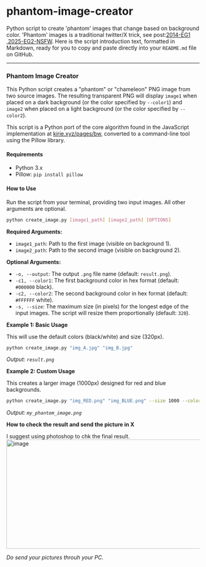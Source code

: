 # phantom-image-creator
Python script to create 'phantom' images that change based on background color.
'Phantom' images is a traditional twitter/X trick, see post:[2014-EG1](https://x.com/AaronFriedman/status/422693248675479552) ,[2025-EG2-NSFW](https://x.com/Mao80y/status/1981263718563627367).
Here is the script introduction text, formatted in Markdown, ready for you to copy and paste directly into your `README.md` file on GitHub.

-----

### Phantom Image Creator

This Python script creates a "phantom" or "chameleon" PNG image from two source images. The resulting transparent PNG will display `image1` when placed on a dark background (or the color specified by `--color1`) and `image2` when placed on a light background (or the color specified by `--color2`).

This script is a Python port of the core algorithm found in the JavaScript implementation at [kirie.xyz/pages/bw](https://kirie.xyz/pages/bw), converted to a command-line tool using the Pillow library.

#### Requirements

  * Python 3.x
  * Pillow: `pip install pillow`

#### How to Use

Run the script from your terminal, providing two input images. All other arguments are optional.

```bash
python create_image.py [image1_path] [image2_path] [OPTIONS]
```

**Required Arguments:**

  * `image1_path`: Path to the first image (visible on background 1).
  * `image2_path`: Path to the second image (visible on background 2).

**Optional Arguments:**

  * `-o, --output`: The output `.png` file name (default: `result.png`).
  * `-c1, --color1`: The first background color in hex format (default: `#000000` black).
  * `-c2, --color2`: The second background color in hex format (default: `#FFFFFF` white).
  * `-s, --size`: The maximum size (in pixels) for the longest edge of the input images. The script will resize them proportionally (default: `320`).

**Example 1: Basic Usage**

This will use the default colors (black/white) and size (320px).

```bash
python create_image.py "img_A.jpg" "img_B.jpg"
```

*Output: `result.png`*

**Example 2: Custom Usage**

This creates a larger image (1000px) designed for red and blue backgrounds.

```bash
python create_image.py "img_RED.png" "img_BLUE.png" --size 1000 --color1 "#FF0000" --color2 "#0000FF" --output "my_phantom_image.png"
```

*Output: `my_phantom_image.png`*

**How to check the result and send the picture in X**

I suggest using photoshop to chk the final result. 
<img width="545" height="285" alt="image" src="https://github.com/user-attachments/assets/3feb7eef-c8f6-41dc-8639-7b06d9d3799f" />

*Do send your pictures throuh your PC.*
